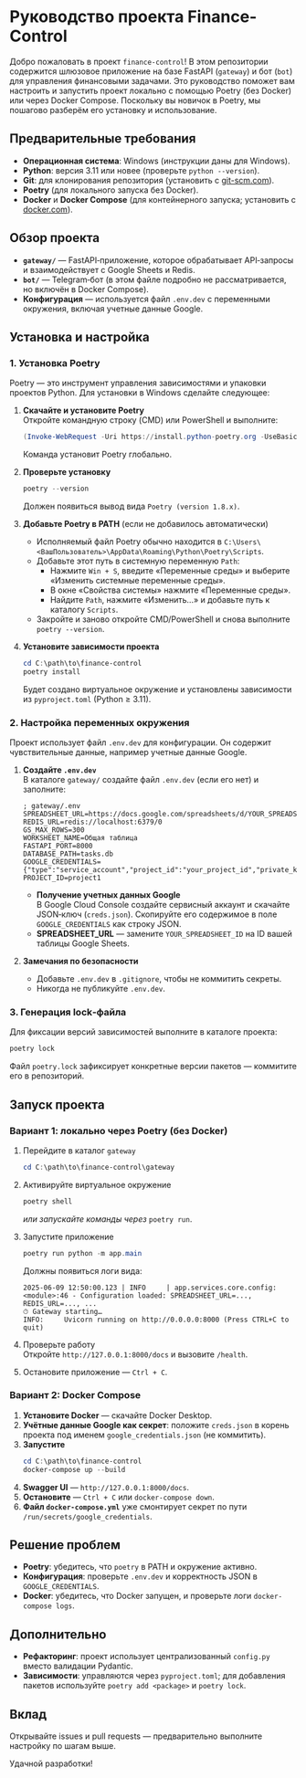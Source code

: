 # Руководство проекта Finance-Control

Добро пожаловать в проект `finance-control`! В этом репозитории содержится шлюзовое приложение на базе FastAPI (`gateway`) и бот (`bot`) для управления финансовыми задачами. Это руководство поможет вам настроить и запустить проект локально с помощью Poetry (без Docker) или через Docker Compose. Поскольку вы новичок в Poetry, мы пошагово разберём его установку и использование.

## Предварительные требования

- **Операционная система**: Windows (инструкции даны для Windows).
- **Python**: версия 3.11 или новее (проверьте `python --version`).
- **Git**: для клонирования репозитория (установить с [git-scm.com](https://git-scm.com/)).
- **Poetry** (для локального запуска без Docker).
- **Docker** и **Docker Compose** (для контейнерного запуска; установить с [docker.com](https://www.docker.com/)).

## Обзор проекта

- **`gateway/`** — FastAPI‑приложение, которое обрабатывает API‑запросы и взаимодействует с Google Sheets и Redis.  
- **`bot/`** — Telegram‑бот (в этом файле подробно не рассматривается, но включён в Docker Compose).  
- **Конфигурация** — используется файл `.env.dev` с переменными окружения, включая учетные данные Google.

## Установка и настройка

### 1. Установка Poetry

Poetry — это инструмент управления зависимостями и упаковки проектов Python. Для установки в Windows сделайте следующее:

1. **Скачайте и установите Poetry**  
   Откройте командную строку (CMD) или PowerShell и выполните:  
   ```powershell
   (Invoke-WebRequest -Uri https://install.python-poetry.org -UseBasicParsing).Content | py -
   ```
   Команда установит Poetry глобально.

2. **Проверьте установку**  
   ```powershell
   poetry --version
   ```
   Должен появиться вывод вида `Poetry (version 1.8.x)`.

3. **Добавьте Poetry в PATH** (если не добавилось автоматически)  
   - Исполняемый файл Poetry обычно находится в `C:\Users\<ВашПользователь>\AppData\Roaming\Python\Poetry\Scripts`.  
   - Добавьте этот путь в системную переменную `Path`:  
     - Нажмите `Win + S`, введите «Переменные среды» и выберите «Изменить системные переменные среды».  
     - В окне «Свойства системы» нажмите «Переменные среды».  
     - Найдите `Path`, нажмите «Изменить…» и добавьте путь к каталогу `Scripts`.  
   - Закройте и заново откройте CMD/PowerShell и снова выполните `poetry --version`.

4. **Установите зависимости проекта**  
   ```powershell
   cd C:\path\to\finance-control
   poetry install
   ```
   Будет создано виртуальное окружение и установлены зависимости из `pyproject.toml` (Python ≥ 3.11).

### 2. Настройка переменных окружения

Проект использует файл `.env.dev` для конфигурации. Он содержит чувствительные данные, например учетные данные Google.

1. **Создайте `.env.dev`**  
   В каталоге `gateway/` создайте файл `.env.dev` (если его нет) и заполните:  
   ```dotenv
   ; gateway/.env
   SPREADSHEET_URL=https://docs.google.com/spreadsheets/d/YOUR_SPREADSHEET_ID
   REDIS_URL=redis://localhost:6379/0
   GS_MAX_ROWS=300
   WORKSHEET_NAME=Общая таблица
   FASTAPI_PORT=8000
   DATABASE_PATH=tasks.db
   GOOGLE_CREDENTIALS={"type":"service_account","project_id":"your_project_id","private_key_id":"your_private_key_id","private_key":"your_private_key","client_email":"your_client_email","client_id":"your_client_id","auth_uri":"https://accounts.google.com/o/oauth2/auth","token_uri":"https://oauth2.googleapis.com/token","auth_provider_x509_cert_url":"https://www.googleapis.com/oauth2/v1/certs","client_x509_cert_url":"https://www.googleapis.com/robot/v1/metadata/x509/your_client_email"}
   PROJECT_ID=project1
   ```
   - **Получение учетных данных Google**  
     В Google Cloud Console создайте сервисный аккаунт и скачайте JSON‑ключ (`creds.json`). Скопируйте его содержимое в поле `GOOGLE_CREDENTIALS` как строку JSON.  
   - **SPREADSHEET_URL** — замените `YOUR_SPREADSHEET_ID` на ID вашей таблицы Google Sheets.

2. **Замечания по безопасности**  
   - Добавьте `.env.dev` в `.gitignore`, чтобы не коммитить секреты.  
   - Никогда не публикуйте `.env.dev`.

### 3. Генерация lock‑файла

Для фиксации версий зависимостей выполните в каталоге проекта:
```powershell
poetry lock
```
Файл `poetry.lock` зафиксирует конкретные версии пакетов — коммитите его в репозиторий.

## Запуск проекта

### Вариант 1: локально через Poetry (без Docker)

1. Перейдите в каталог `gateway`  
   ```powershell
   cd C:\path\to\finance-control\gateway
   ```

2. Активируйте виртуальное окружение  
   ```powershell
   poetry shell
   ```
   *или запускайте команды через* `poetry run`.

3. Запустите приложение  
   ```powershell
   poetry run python -m app.main
   ```
   Должны появиться логи вида:
   ```
   2025-06-09 12:50:00.123 | INFO     | app.services.core.config:<module>:46 - Configuration loaded: SPREADSHEET_URL=..., REDIS_URL=..., ...
   ⏱ Gateway starting…
   INFO:     Uvicorn running on http://0.0.0.0:8000 (Press CTRL+C to quit)
   ```

4. Проверьте работу  
   Откройте `http://127.0.0.1:8000/docs` и вызовите `/health`.

5. Остановите приложение — `Ctrl + C`.

### Вариант 2: Docker Compose

1. **Установите Docker** — скачайте Docker Desktop.  
2. **Учётные данные Google как секрет**: положите `creds.json` в корень проекта под именем `google_credentials.json` (не коммитить).  
3. **Запустите**  
   ```powershell
   cd C:\path\to\finance-control
   docker-compose up --build
   ```
4. **Swagger UI** — `http://127.0.0.1:8000/docs`.  
5. **Остановите** — `Ctrl + C` или `docker-compose down`.  
6. **Файл `docker-compose.yml`** уже смонтирует секрет по пути `/run/secrets/google_credentials`.

## Решение проблем

- **Poetry**: убедитесь, что `poetry` в PATH и окружение активно.  
- **Конфигурация**: проверьте `.env.dev` и корректность JSON в `GOOGLE_CREDENTIALS`.  
- **Docker**: убедитесь, что Docker запущен, и проверьте логи `docker-compose logs`.

## Дополнительно

- **Рефакторинг**: проект использует централизованный `config.py` вместо валидации Pydantic.  
- **Зависимости**: управляются через `pyproject.toml`; для добавления пакетов используйте `poetry add <package>` и `poetry lock`.  

## Вклад

Открывайте issues и pull requests — предварительно выполните настройку по шагам выше.

Удачной разработки!
